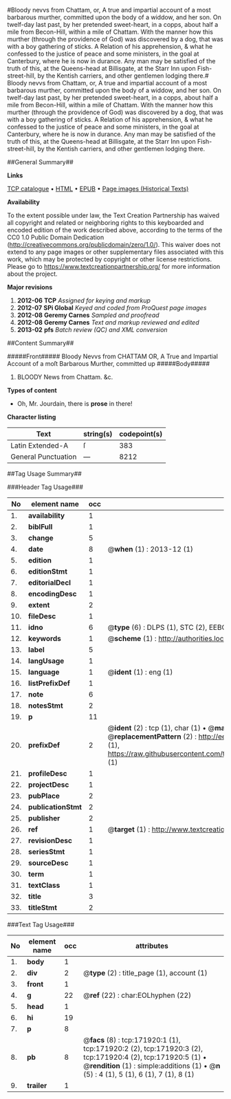 #Bloody nevvs from Chattam, or, A true and impartial account of a most barbarous murther, committed upon the body of a widdow, and her son. On twelf-day last past, by her pretended sweet-heart, in a copps, about half a mile from Becon-Hill, within a mile of Chattam. With the manner how this murther (through the providence of God) was discovered by a dog, that was with a boy gathering of sticks. A Relation of his apprehension, & what he confessed to the justice of peace and some ministers, in the goal at Canterbury, where he is now in durance. Any man may be satisfied of the truth of this, at the Queens-head at Billisgate, at the Starr Inn upon Fish-street-hill, by the Kentish carriers, and other gentlemen lodging there.#
Bloody nevvs from Chattam, or, A true and impartial account of a most barbarous murther, committed upon the body of a widdow, and her son. On twelf-day last past, by her pretended sweet-heart, in a copps, about half a mile from Becon-Hill, within a mile of Chattam. With the manner how this murther (through the providence of God) was discovered by a dog, that was with a boy gathering of sticks. A Relation of his apprehension, & what he confessed to the justice of peace and some ministers, in the goal at Canterbury, where he is now in durance. Any man may be satisfied of the truth of this, at the Queens-head at Billisgate, at the Starr Inn upon Fish-street-hill, by the Kentish carriers, and other gentlemen lodging there.

##General Summary##

**Links**

[TCP catalogue](http://www.ota.ox.ac.uk/tcp/)  • 
[HTML](http://tei.it.ox.ac.uk/tcp/Texts-HTML/free/A76/A76889.html)  • 
[EPUB](http://tei.it.ox.ac.uk/tcp/Texts-EPUB/free/A76/A76889.epub) • 
[Page images (Historical Texts)](https://historicaltexts.jisc.ac.uk/eebo-43663190e)

**Availability**

To the extent possible under law, the Text Creation Partnership has waived all copyright and related or neighboring rights to this keyboarded and encoded edition of the work described above, according to the terms of the CC0 1.0 Public Domain Dedication (http://creativecommons.org/publicdomain/zero/1.0/). This waiver does not extend to any page images or other supplementary files associated with this work, which may be protected by copyright or other license restrictions. Please go to https://www.textcreationpartnership.org/ for more information about the project.

**Major revisions**

1. __2012-06__ __TCP__ *Assigned for keying and markup*
1. __2012-07__ __SPi Global__ *Keyed and coded from ProQuest page images*
1. __2012-08__ __Geremy Carnes__ *Sampled and proofread*
1. __2012-08__ __Geremy Carnes__ *Text and markup reviewed and edited*
1. __2013-02__ __pfs__ *Batch review (QC) and XML conversion*

##Content Summary##

#####Front#####
Bloody Nevvs from CHATTAM OR, A True and Impartial Account of a moſt Barbarous Murther, committed up
#####Body#####

1. BLOODY News from Chattam. &c.

**Types of content**

  * Oh, Mr. Jourdain, there is **prose** in there!

**Character listing**


|Text|string(s)|codepoint(s)|
|---|---|---|
|Latin Extended-A|ſ|383|
|General Punctuation|—|8212|

##Tag Usage Summary##

###Header Tag Usage###

|No|element name|occ|attributes|
|---|---|---|---|
|1.|__availability__|1||
|2.|__biblFull__|1||
|3.|__change__|5||
|4.|__date__|8| @__when__ (1) : 2013-12 (1)|
|5.|__edition__|1||
|6.|__editionStmt__|1||
|7.|__editorialDecl__|1||
|8.|__encodingDesc__|1||
|9.|__extent__|2||
|10.|__fileDesc__|1||
|11.|__idno__|6| @__type__ (6) : DLPS (1), STC (2), EEBO-CITATION (1), OCLC (1), VID (1)|
|12.|__keywords__|1| @__scheme__ (1) : http://authorities.loc.gov/ (1)|
|13.|__label__|5||
|14.|__langUsage__|1||
|15.|__language__|1| @__ident__ (1) : eng (1)|
|16.|__listPrefixDef__|1||
|17.|__note__|6||
|18.|__notesStmt__|2||
|19.|__p__|11||
|20.|__prefixDef__|2| @__ident__ (2) : tcp (1), char (1)  •  @__matchPattern__ (2) : ([0-9\-]+):([0-9IVX]+) (1), (.+) (1)  •  @__replacementPattern__ (2) : http://eebo.chadwyck.com/downloadtiff?vid=$1&page=$2 (1), https://raw.githubusercontent.com/textcreationpartnership/Texts/master/tcpchars.xml#$1 (1)|
|21.|__profileDesc__|1||
|22.|__projectDesc__|1||
|23.|__pubPlace__|2||
|24.|__publicationStmt__|2||
|25.|__publisher__|2||
|26.|__ref__|1| @__target__ (1) : http://www.textcreationpartnership.org/docs/. (1)|
|27.|__revisionDesc__|1||
|28.|__seriesStmt__|1||
|29.|__sourceDesc__|1||
|30.|__term__|1||
|31.|__textClass__|1||
|32.|__title__|3||
|33.|__titleStmt__|2||


###Text Tag Usage###

|No|element name|occ|attributes|
|---|---|---|---|
|1.|__body__|1||
|2.|__div__|2| @__type__ (2) : title_page (1), account (1)|
|3.|__front__|1||
|4.|__g__|22| @__ref__ (22) : char:EOLhyphen (22)|
|5.|__head__|1||
|6.|__hi__|19||
|7.|__p__|8||
|8.|__pb__|8| @__facs__ (8) : tcp:171920:1 (1), tcp:171920:2 (2), tcp:171920:3 (2), tcp:171920:4 (2), tcp:171920:5 (1)  •  @__rendition__ (1) : simple:additions (1)  •  @__n__ (5) : 4 (1), 5 (1), 6 (1), 7 (1), 8 (1)|
|9.|__trailer__|1||
